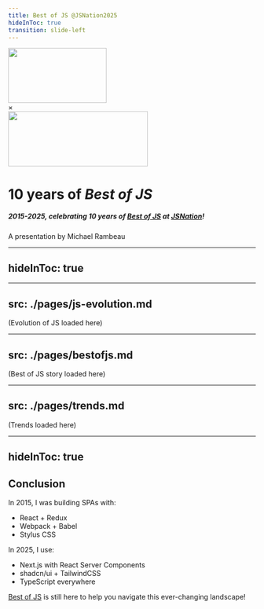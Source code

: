 ```yaml
---
title: Best of JS @JSNation2025
hideInToc: true
transition: slide-left
---
```


<div class="flex flex-col gap-8 items-center">

<div class="w-full flex justify-center">
  <div class="flex flex-row items-center gap-8">
      <img src="/img/bestofjs.svg" height="200" width="200" class="bestofjs" />
      <div class="text-8xl">×</div>
      <img src="/img/jsnation.svg" height="112" width="284.44" class="jsnation" />
  </div>
</div>

# 10 years of _Best of JS_

##### 2015-2025, celebrating 10 years of [Best of JS](https://bestofjs.org/) at [JSNation](https://jsnation.com)!

A presentation by Michael Rambeau

</div>

<style>
    img {
      height: inherit;
      display:block;
    }
    .bestofjs {
        width: 200px;
        height: 112px;

    }
    .jsnation {
      width: 284.44px;
      height: 112px;
    }
</style>

---
hideInToc: true
---

<Toc text-sm minDepth="1" maxDepth="2" />

---
src: ./pages/js-evolution.md
---

(Evolution of JS loaded here)

---
src: ./pages/bestofjs.md
---

(Best of JS story loaded here)

---
src: ./pages/trends.md
---

(Trends loaded here)

---
hideInToc: true
---

## Conclusion

In 2015, I was building SPAs with:
- React + Redux
- Webpack + Babel
- Stylus CSS

In 2025, I use:
- Next.js with React Server Components
- shadcn/ui + TailwindCSS
- TypeScript everywhere


[Best of JS](https://bestofjs.org) is still here to help you navigate this ever-changing landscape!


